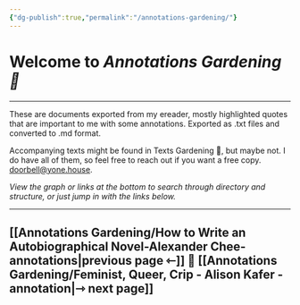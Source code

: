 ```yaml
---
{"dg-publish":true,"permalink":"/annotations-gardening/"}
---
```



# Welcome to *Annotations Gardening 📑*

---

These are documents exported from my ereader, mostly highlighted quotes that are important to me with some annotations. Exported as .txt files and converted to .md format. 

Accompanying texts might be found in Texts Gardening 📖, but maybe not. I do have all of them, so feel free to reach out if you want a free copy. doorbell@yone.house. 

*View the graph or links at the bottom to search through directory and structure, or just jump in with the links below.*

---
## [[Annotations Gardening/How to Write an Autobiographical Novel-Alexander Chee-annotations\|previous page ⇽]]  📑  [[Annotations Gardening/Feminist, Queer, Crip - Alison Kafer - annotation\|⇾ next page]]